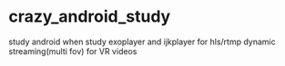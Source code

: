 # crazy_android_study
study android when study exoplayer and ijkplayer for hls/rtmp dynamic streaming(multi fov) for VR videos
